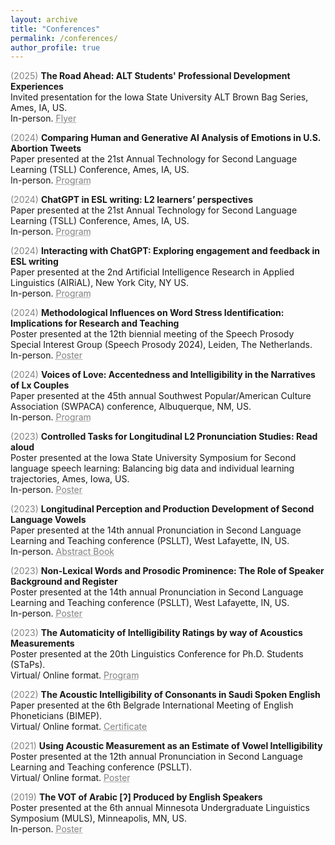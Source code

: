 ```yaml
---
layout: archive
title: "Conferences"
permalink: /conferences/
author_profile: true
---
```

<span style="color:grey">(2025)</span> **The Road Ahead: ALT Students' Professional Development Experiences**<br/>
Invited presentation for the Iowa State University ALT Brown Bag Series, Ames, IA, US.<br/>
In-person. <a href="https://mahdiduris.com/files/ProfDevALT_21Feb2025.png" target="_blank" style="color: grey; text-decoration: underline;text-decoration-style: dotted;">Flyer</a>

<span style="color:grey">(2024)</span> **Comparing Human and Generative AI Analysis of Emotions in U.S. Abortion Tweets**<br/>
Paper presented at the 21st Annual Technology for Second Language Learning (TSLL) Conference, Ames, IA, US.<br/>
In-person. <a href="https://mahdiduris.com/files/TSLL-Program-Book-2024.pdf" target="_blank" style="color: grey; text-decoration: underline;text-decoration-style: dotted;">Program</a>

<span style="color:grey">(2024)</span> **ChatGPT in ESL writing: L2 learners’ perspectives**<br/>
Paper presented at the 21st Annual Technology for Second Language Learning (TSLL) Conference, Ames, IA, US.<br/>
In-person. <a href="https://mahdiduris.com/files/TSLL-Program-Book-2024.pdf" target="_blank" style="color: grey; text-decoration: underline;text-decoration-style: dotted;">Program</a>

<span style="color:grey">(2024)</span> **Interacting with ChatGPT: Exploring engagement and feedback in ESL writing**<br/>
Paper presented at the 2nd Artificial Intelligence Research in Applied Linguistics (AIRiAL), New York City, NY US.<br/>
In-person. <a href="https://mahdiduris.com/files/AIRiAL_2024_Program_Book.pdf" target="_blank" style="color: grey; text-decoration: underline;text-decoration-style: dotted;">Program</a> 

<span style="color:grey">(2024)</span> **Methodological Influences on Word Stress Identification: Implications for Research and Teaching**<br/>
Poster presented at the 12th biennial meeting of the Speech Prosody Special Interest Group (Speech Prosody 2024), Leiden, The Netherlands.<br/>
In-person. <a href="https://doi.org/10.6084/m9.figshare.26196014" target="_blank" style="color: grey; text-decoration: underline;text-decoration-style: dotted;">Poster</a>

<span style="color:grey">(2024)</span> **Voices of Love: Accentedness and Intelligibility in the Narratives of Lx Couples**<br/>
Paper presented at the 45th annual Southwest Popular/American Culture Association (SWPACA) conference, Albuquerque, NM, US.<br/>
In-person. <a href="https://mahdiduris.com/files/SWPACA Final-Program-2024.pdf" target="_blank" style="color: grey; text-decoration: underline;text-decoration-style: dotted;">Program</a> 

<span style="color:grey">(2023)</span> **Controlled Tasks for Longitudinal L2 Pronunciation Studies: Read aloud**<br/>
Poster presented at the Iowa State University Symposium for Second language speech learning: Balancing big data and individual learning trajectories, Ames, Iowa, US.<br/>
In-person. <a href="https://doi.org/10.6084/m9.figshare.25284739.v1" target="_blank" style="color: grey; text-decoration: underline;text-decoration-style: dotted;">Poster</a>

<span style="color:grey">(2023)</span> **Longitudinal Perception and Production Development of Second Language Vowels**<br/>
Paper presented at the 14th annual Pronunciation in Second Language Learning and Teaching conference (PSLLT), West Lafayette, IN, US.<br/>
In-person. <a href="https://mahdiduris.com/files/PSLLT2023_Abstract Book.pdf" target="_blank" style="color: grey; text-decoration: underline;text-decoration-style: dotted;">Abstract Book</a> 

<span style="color:grey">(2023)</span> **Non-Lexical Words and Prosodic Prominence: The Role of Speaker Background and Register**<br/>
Poster presented at the 14th annual Pronunciation in Second Language Learning and Teaching conference (PSLLT), West Lafayette, IN, US.<br/>
In-person. <a href="https://doi.org/10.6084/m9.figshare.24116313.v1" target="_blank" style="color: grey; text-decoration: underline;text-decoration-style: dotted;">Poster</a>

<span style="color:grey">(2023)</span> **The Automaticity of Intelligibility Ratings by way of Acoustics Measurements**<br/>
Poster presented at the 20th Linguistics Conference for Ph.D. Students (STaPs).<br/>
Virtual/ Online format. <a href="https://mahdiduris.com/files/The-20th-STaPs-Program_final.pdf" target="_blank" style="color: grey; text-decoration: underline;text-decoration-style: dotted;">Program</a> 

<span style="color:grey">(2022)</span> **The Acoustic Intelligibility of Consonants in Saudi Spoken English**<br/>
Paper presented at the 6th Belgrade International Meeting of English Phoneticians (BIMEP).<br/>
Virtual/ Online format. <a href="https://mahdiduris.com/files/Mahdi Duris_Certificate.pdf" target="_blank" style="color: grey; text-decoration: underline;text-decoration-style: dotted;">Certificate</a>

<span style="color:grey">(2021)</span> **Using Acoustic Measurement as an Estimate of Vowel Intelligibility**<br/>
Poster presented at the 12th annual Pronunciation in Second Language Learning and Teaching conference (PSLLT).<br/>
Virtual/ Online format. <a href="https://mahdiduris.com/files/MDuris_PSLLT21Poster.pdf" target="_blank" style="color: grey; text-decoration: underline;text-decoration-style: dotted;">Poster</a>

<span style="color:grey">(2019)</span> **The VOT of Arabic [ʔ] Produced by English Speakers**<br/>
Poster presented at the 6th annual Minnesota Undergraduate Linguistics Symposium (MULS), Minneapolis, MN, US.<br/>
In-person. <a href="https://mahdiduris.com/files/MDuris_MULS2019.pdf" target="_blank" style="color: grey; text-decoration: underline;text-decoration-style: dotted;">Poster</a>
